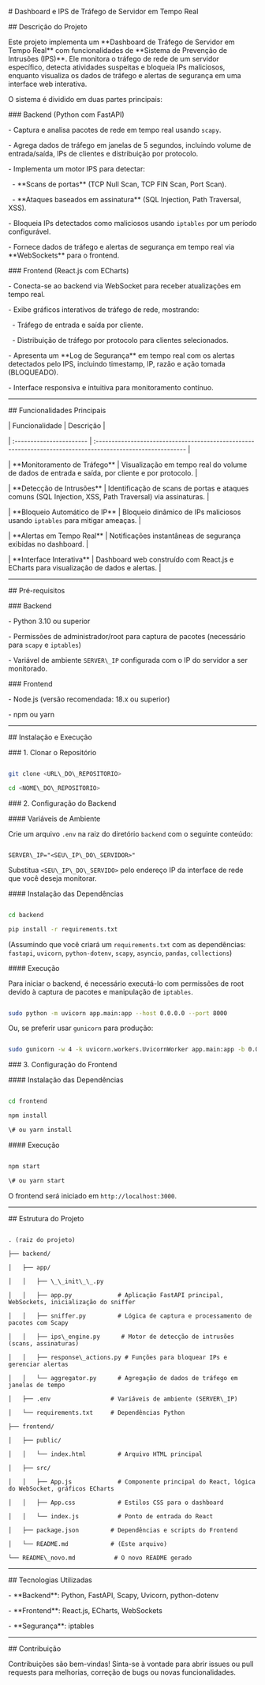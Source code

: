 \# Dashboard e IPS de Tráfego de Servidor em Tempo Real



\## Descrição do Projeto

Este projeto implementa um \*\*Dashboard de Tráfego de Servidor em Tempo Real\*\* com funcionalidades de \*\*Sistema de Prevenção de Intrusões (IPS)\*\*. Ele monitora o tráfego de rede de um servidor específico, detecta atividades suspeitas e bloqueia IPs maliciosos, enquanto visualiza os dados de tráfego e alertas de segurança em uma interface web interativa.



O sistema é dividido em duas partes principais:



\### Backend (Python com FastAPI)

\- Captura e analisa pacotes de rede em tempo real usando `scapy`.

\- Agrega dados de tráfego em janelas de 5 segundos, incluindo volume de entrada/saída, IPs de clientes e distribuição por protocolo.

\- Implementa um motor IPS para detectar:

&nbsp;   - \*\*Scans de portas\*\* (TCP Null Scan, TCP FIN Scan, Port Scan).

&nbsp;   - \*\*Ataques baseados em assinatura\*\* (SQL Injection, Path Traversal, XSS).

\- Bloqueia IPs detectados como maliciosos usando `iptables` por um período configurável.

\- Fornece dados de tráfego e alertas de segurança em tempo real via \*\*WebSockets\*\* para o frontend.



\### Frontend (React.js com ECharts)

\- Conecta-se ao backend via WebSocket para receber atualizações em tempo real.

\- Exibe gráficos interativos de tráfego de rede, mostrando:

&nbsp;   - Tráfego de entrada e saída por cliente.

&nbsp;   - Distribuição de tráfego por protocolo para clientes selecionados.

\- Apresenta um \*\*Log de Segurança\*\* em tempo real com os alertas detectados pelo IPS, incluindo timestamp, IP, razão e ação tomada (BLOQUEADO).

\- Interface responsiva e intuitiva para monitoramento contínuo.



---



\## Funcionalidades Principais



| Funcionalidade           | Descrição                                                                                                   |

| :----------------------- | :---------------------------------------------------------------------------------------------------------- |

| \*\*Monitoramento de Tráfego\*\* | Visualização em tempo real do volume de dados de entrada e saída, por cliente e por protocolo.              |

| \*\*Detecção de Intrusões\*\* | Identificação de scans de portas e ataques comuns (SQL Injection, XSS, Path Traversal) via assinaturas.     |

| \*\*Bloqueio Automático de IP\*\* | Bloqueio dinâmico de IPs maliciosos usando `iptables` para mitigar ameaças.                                |

| \*\*Alertas em Tempo Real\*\* | Notificações instantâneas de segurança exibidas no dashboard.                                               |

| \*\*Interface Interativa\*\* | Dashboard web construído com React.js e ECharts para visualização de dados e alertas.                       |



---



\## Pré-requisitos



\### Backend

\- Python 3.10 ou superior

\- Permissões de administrador/root para captura de pacotes (necessário para `scapy` e `iptables`)

\- Variável de ambiente `SERVER\_IP` configurada com o IP do servidor a ser monitorado.



\### Frontend

\- Node.js (versão recomendada: 18.x ou superior)

\- npm ou yarn



---



\## Instalação e Execução



\### 1. Clonar o Repositório

```bash

git clone <URL\_DO\_REPOSITORIO>

cd <NOME\_DO\_REPOSITORIO>

```



\### 2. Configuração do Backend



\#### Variáveis de Ambiente

Crie um arquivo `.env` na raiz do diretório `backend` com o seguinte conteúdo:

```

SERVER\_IP="<SEU\_IP\_DO\_SERVIDOR>"

```

Substitua `<SEU\_IP\_DO\_SERVIDO>` pelo endereço IP da interface de rede que você deseja monitorar.



\#### Instalação das Dependências

```bash

cd backend

pip install -r requirements.txt

```

(Assumindo que você criará um `requirements.txt` com as dependências: `fastapi`, `uvicorn`, `python-dotenv`, `scapy`, `asyncio`, `pandas`, `collections`)



\#### Execução

Para iniciar o backend, é necessário executá-lo com permissões de root devido à captura de pacotes e manipulação de `iptables`.

```bash

sudo python -m uvicorn app.main:app --host 0.0.0.0 --port 8000

```

Ou, se preferir usar `gunicorn` para produção:

```bash

sudo gunicorn -w 4 -k uvicorn.workers.UvicornWorker app.main:app -b 0.0.0.0:8000

```



\### 3. Configuração do Frontend



\#### Instalação das Dependências

```bash

cd frontend

npm install

\# ou yarn install

```



\#### Execução

```bash

npm start

\# ou yarn start

```

O frontend será iniciado em `http://localhost:3000`.



---



\## Estrutura do Projeto



```

. (raiz do projeto)

├── backend/

│   ├── app/

│   │   ├── \_\_init\_\_.py

│   │   ├── app.py             # Aplicação FastAPI principal, WebSockets, inicialização do sniffer

│   │   ├── sniffer.py         # Lógica de captura e processamento de pacotes com Scapy

│   │   ├── ips\_engine.py      # Motor de detecção de intrusões (scans, assinaturas)

│   │   ├── response\_actions.py # Funções para bloquear IPs e gerenciar alertas

│   │   └── aggregator.py      # Agregação de dados de tráfego em janelas de tempo

│   ├── .env                 # Variáveis de ambiente (SERVER\_IP)

│   └── requirements.txt     # Dependências Python

├── frontend/

│   ├── public/

│   │   └── index.html         # Arquivo HTML principal

│   ├── src/

│   │   ├── App.js             # Componente principal do React, lógica do WebSocket, gráficos ECharts

│   │   ├── App.css            # Estilos CSS para o dashboard

│   │   └── index.js           # Ponto de entrada do React

│   ├── package.json         # Dependências e scripts do Frontend

│   └── README.md            # (Este arquivo)

└── README\_novo.md           # O novo README gerado

```



---



\## Tecnologias Utilizadas



\- \*\*Backend\*\*: Python, FastAPI, Scapy, Uvicorn, python-dotenv

\- \*\*Frontend\*\*: React.js, ECharts, WebSockets

\- \*\*Segurança\*\*: iptables



---



\## Contribuição

Contribuições são bem-vindas! Sinta-se à vontade para abrir issues ou pull requests para melhorias, correção de bugs ou novas funcionalidades.





